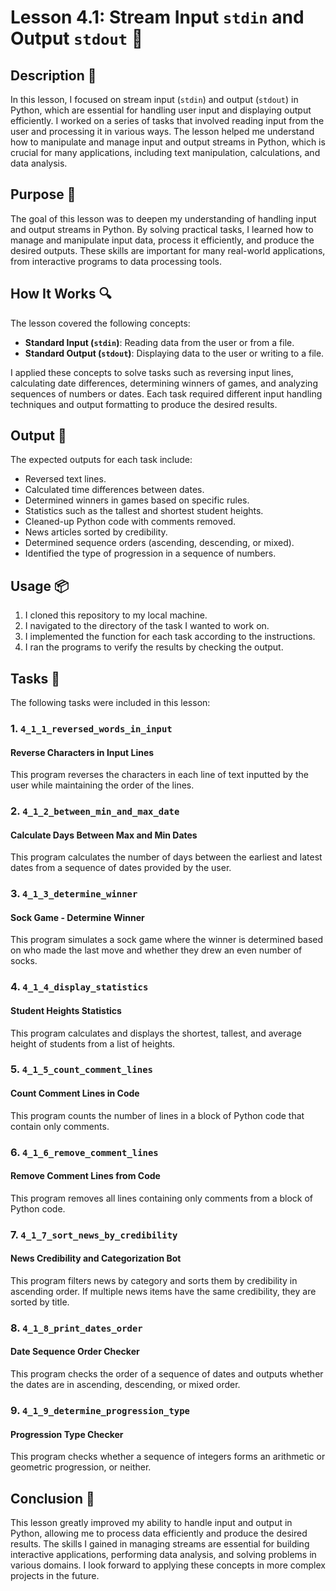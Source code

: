 # Lesson 4.1: Stream Input `stdin` and Output `stdout` 📡

## Description 📝

In this lesson, I focused on stream input (`stdin`) and output (`stdout`) in Python, which are essential for handling user input and displaying output efficiently.
I worked on a series of tasks that involved reading input from the user and processing it in various ways.
The lesson helped me understand how to manipulate and manage input and output streams in Python, which is crucial for many applications, including text manipulation, calculations, and data analysis.

## Purpose 🎯

The goal of this lesson was to deepen my understanding of handling input and output streams in Python.
By solving practical tasks, I learned how to manage and manipulate input data, process it efficiently, and produce the desired outputs.
These skills are important for many real-world applications, from interactive programs to data processing tools.

## How It Works 🔍

The lesson covered the following concepts:

-   **Standard Input (`stdin`)**: Reading data from the user or from a file.
-   **Standard Output (`stdout`)**: Displaying data to the user or writing to a file.

I applied these concepts to solve tasks such as reversing input lines, calculating date differences, determining winners of games, and analyzing sequences of numbers or dates. Each task required different input handling techniques and output formatting to produce the desired results.

## Output 📜

The expected outputs for each task include:

-   Reversed text lines.
-   Calculated time differences between dates.
-   Determined winners in games based on specific rules.
-   Statistics such as the tallest and shortest student heights.
-   Cleaned-up Python code with comments removed.
-   News articles sorted by credibility.
-   Determined sequence orders (ascending, descending, or mixed).
-   Identified the type of progression in a sequence of numbers.

## Usage 📦

1. I cloned this repository to my local machine.
2. I navigated to the directory of the task I wanted to work on.
3. I implemented the function for each task according to the instructions.
4. I ran the programs to verify the results by checking the output.

## Tasks 🎯

The following tasks were included in this lesson:

### 1. `4_1_1_reversed_words_in_input`

#### Reverse Characters in Input Lines

This program reverses the characters in each line of text inputted by the user while maintaining the order of the lines.

### 2. `4_1_2_between_min_and_max_date`

#### Calculate Days Between Max and Min Dates

This program calculates the number of days between the earliest and latest dates from a sequence of dates provided by the user.

### 3. `4_1_3_determine_winner`

#### Sock Game - Determine Winner

This program simulates a sock game where the winner is determined based on who made the last move and whether they drew an even number of socks.

### 4. `4_1_4_display_statistics`

#### Student Heights Statistics

This program calculates and displays the shortest, tallest, and average height of students from a list of heights.

### 5. `4_1_5_count_comment_lines`

#### Count Comment Lines in Code

This program counts the number of lines in a block of Python code that contain only comments.

### 6. `4_1_6_remove_comment_lines`

#### Remove Comment Lines from Code

This program removes all lines containing only comments from a block of Python code.

### 7. `4_1_7_sort_news_by_credibility`

#### News Credibility and Categorization Bot

This program filters news by category and sorts them by credibility in ascending order. If multiple news items have the same credibility, they are sorted by title.

### 8. `4_1_8_print_dates_order`

#### Date Sequence Order Checker

This program checks the order of a sequence of dates and outputs whether the dates are in ascending, descending, or mixed order.

### 9. `4_1_9_determine_progression_type`

#### Progression Type Checker

This program checks whether a sequence of integers forms an arithmetic or geometric progression, or neither.

## Conclusion 🚀

This lesson greatly improved my ability to handle input and output in Python, allowing me to process data efficiently and produce the desired results.
The skills I gained in managing streams are essential for building interactive applications, performing data analysis, and solving problems in various domains.
I look forward to applying these concepts in more complex projects in the future.
